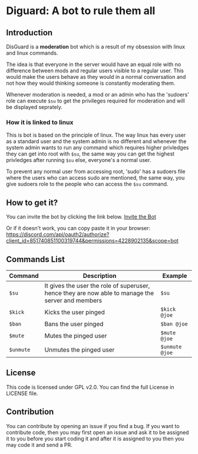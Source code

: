 # Diguard: A bot to rule them all

## Introduction
DisGuard is a **moderation** bot which is a result of my obsession with linux and linux commands.

The idea is that everyone in the server would have an equal role with no difference between mods and regular users visible to a regular user. This would make the users behave as they would in a normal conversation and not how they would thinking someone is constantly moderating them.

Whenever moderation is needed, a mod or an admin who has the 'sudoers' role can execute `$su` to get the privileges required for moderation and will be displayed seprately.

### How it is linked to linux
This is bot is based on the principle of linux. The way linux has every user as a standard user and the system admin is no different and whenever the system admin wants to run any command which requires higher privledges they can get into root with `$su`, the same way you can get the highest privledges after running `$su` else, everyone's a normal user.

To prevent any normal user from accessing root, 'sudo' has a sudoers file where the users who can access sudo are mentioned, the same way, you give sudoers role to the people who can access the `$su` command.

## How to get it?
You can invite the bot by clicking the link below.
[Invite the Bot](https://discord.com/api/oauth2/authorize?client_id=851740851100319744&permissions=4228902135&scope=bot)

Or if it doesn't work, you can copy paste it in your browser: https://discord.com/api/oauth2/authorize?client_id=851740851100319744&permissions=4228902135&scope=bot

## Commands List
|Command|Description|Example|
|-------|-----------|-----------|
|`$su`|It gives the user the role of superuser, hence they are now able to manage the server and members|`$su`|
|`$kick`|Kicks the user pinged|`$kick @joe`|
|`$ban`|Bans the user pinged|`$ban @joe`|
|`$mute`|Mutes the pinged user|`$mute @joe`|
|`$unmute`|Unmutes the pinged user|`$unmute @joe`|

## License
This code is licensed under GPL v2.0. You can find the full License in LICENSE file.

## Contribution
You can contribute by opening an issue if you find a bug. If you want to contribute code, then you may first open an issue and ask it to be assigned it to you before you start coding it and after it is assigned to you then you may code it and send a PR.
